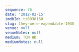 ```yaml
---
sequence: 76
date: '2012-02-15'
imdbId: tt0038160
slug: they-were-expendable-1945
venue: null
venueNotes: null
medium: TCM HD
mediumNotes: null
---
```



